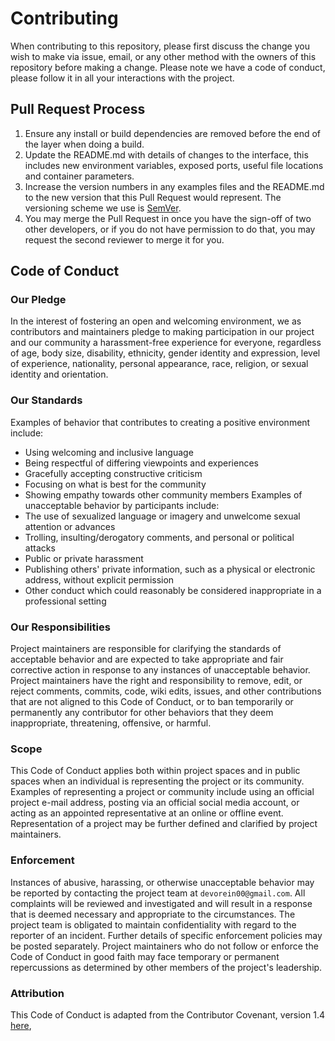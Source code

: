 # Contributing
When contributing to this repository, please first discuss the change you wish to make via issue,
email, or any other method with the owners of this repository before making a change. 
Please note we have a code of conduct, please follow it in all your interactions with the project.
## Pull Request Process
1. Ensure any install or build dependencies are removed before the end of the layer when doing a 
   build.
2. Update the README.md with details of changes to the interface, this includes new environment 
   variables, exposed ports, useful file locations and container parameters.
3. Increase the version numbers in any examples files and the README.md to the new version that this
   Pull Request would represent. The versioning scheme we use is [SemVer](http://semver.org/).
4. You may merge the Pull Request in once you have the sign-off of two other developers, or if you 
   do not have permission to do that, you may request the second reviewer to merge it for you.
## Code of Conduct
### Our Pledge
In the interest of fostering an open and welcoming environment, we as
contributors and maintainers pledge to making participation in our project and
our community a harassment-free experience for everyone, regardless of age, body
size, disability, ethnicity, gender identity and expression, level of experience,
nationality, personal appearance, race, religion, or sexual identity and
orientation.
### Our Standards
Examples of behavior that contributes to creating a positive environment
include:
* Using welcoming and inclusive language
* Being respectful of differing viewpoints and experiences
* Gracefully accepting constructive criticism
* Focusing on what is best for the community
* Showing empathy towards other community members
Examples of unacceptable behavior by participants include:
* The use of sexualized language or imagery and unwelcome sexual attention or
advances
* Trolling, insulting/derogatory comments, and personal or political attacks
* Public or private harassment
* Publishing others' private information, such as a physical or electronic
  address, without explicit permission
* Other conduct which could reasonably be considered inappropriate in a
  professional setting
### Our Responsibilities
Project maintainers are responsible for clarifying the standards of acceptable
behavior and are expected to take appropriate and fair corrective action in
response to any instances of unacceptable behavior.
Project maintainers have the right and responsibility to remove, edit, or
reject comments, commits, code, wiki edits, issues, and other contributions
that are not aligned to this Code of Conduct, or to ban temporarily or
permanently any contributor for other behaviors that they deem inappropriate,
threatening, offensive, or harmful.
### Scope
This Code of Conduct applies both within project spaces and in public spaces
when an individual is representing the project or its community. Examples of
representing a project or community include using an official project e-mail
address, posting via an official social media account, or acting as an appointed
representative at an online or offline event. Representation of a project may be
further defined and clarified by project maintainers.
### Enforcement
Instances of abusive, harassing, or otherwise unacceptable behavior may be
reported by contacting the project team at `devorein00@gmail.com`. All
complaints will be reviewed and investigated and will result in a response that
is deemed necessary and appropriate to the circumstances. The project team is
obligated to maintain confidentiality with regard to the reporter of an incident.
Further details of specific enforcement policies may be posted separately.
Project maintainers who do not follow or enforce the Code of Conduct in good
faith may face temporary or permanent repercussions as determined by other
members of the project's leadership.
### Attribution
This Code of Conduct is adapted from the Contributor Covenant, version 1.4 [here](http://contributor-covenant.org/version/1/4),
